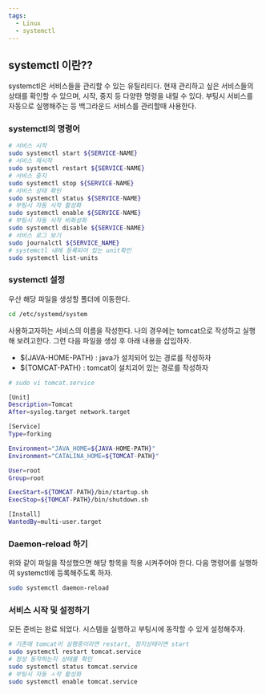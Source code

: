 ```yaml
---
tags:
  - Linux
  - systemctl
---
```

## systemctl 이란??
systemctl은 서비스들을 관리할 수 있는 유틸리티다.
현재 관리하고 싶은 서비스들의 상태를 확인할 수 있으며, 시작, 중지 등 다양한 명령을 내릴 수 있다.
부팅시 서비스를 자동으로 실행해주는 등 백그라운드 서비스를 관리할때 사용한다.

### systemctl의 명령어
```bash
# 서비스 시작
sudo systemctl start ${SERVICE-NAME}
# 서비스 재시작
sudo systemctl restart ${SERVICE-NAME}
# 서비스 중지
sudo systemctl stop ${SERVICE-NAME}
# 서비스 상태 확인
sudo systemctl status ${SERVICE-NAME}
# 부팅시 자동 시작 활성화
sudo systemctl enable ${SERVICE-NAME}
# 부팅시 자동 시작 비화성화
sudo systemctl disable ${SERVICE-NAME}
# 서비스 로그 보기
sudo journalctl ${SERVICE_NAME}
# systemctl 내에 등록되어 있는 unit확인
sudo systemctl list-units
```

### systemctl 설정
우산 해당 파일을 생성할 폴더에 이동한다.
```bash
cd /etc/systemd/system
```

사용하고자하는 서비스의 이름을 작성한다. 나의 경우에는 tomcat으로 작성하고 실행해 보려고한다.
그런 다음 파일을 생성 후 아래 내용을 삽입하자.
* \$\{JAVA-HOME-PATH\} : java가 설치되어 있는 경로를 작성하자
* \$\{TOMCAT-PATH\} : tomcat이 설치괴어 있는 경로를 작성하자
```bash
# sudo vi tomcat.service

[Unit]  
Description=Tomcat
After=syslog.target network.target

[Service]  
Type=forking

Environment="JAVA_HOME=${JAVA-HOME-PATH}"  
Environment="CATALINA_HOME=${TOMCAT-PATH}"

User=root  
Group=root

ExecStart=${TOMCAT-PATH}/bin/startup.sh  
ExecStop=${TOMCAT-PATH}/bin/shutdown.sh

[Install]  
WantedBy=multi-user.target
```

### Daemon-reload 하기
위와 같이 파일을 작성했으면 해당 항목을 적용 시켜주어야 한다.
다음 명령어를 실행하여 systemctl에 등록해주도록 하자.
```bash
sudo systemctl daemon-reload
```

### 서비스 시작 및 설정하기
모든 준비는 완료 되었다.
시스템을 실행하고 부팅시에 동작할 수 있게 설정해주자.
```bash
# 기존에 tomcat이 실행중이라면 restart, 정지상태이면 start
sudo systemctl restart tomcat.service
# 정상 동작하는지 상태를 확인
sudo systemctl status tomcat.service
# 부팅시 자동 ㅅ작 활성화
sudo systemctl enable tomcat.service
```